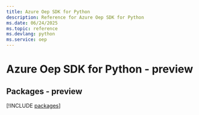 ```yaml
---
title: Azure Oep SDK for Python
description: Reference for Azure Oep SDK for Python
ms.date: 06/24/2025
ms.topic: reference
ms.devlang: python
ms.service: oep
---
```

# Azure Oep SDK for Python - preview
## Packages - preview
[!INCLUDE [packages](oep-index.md)]